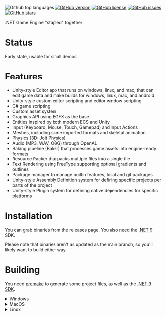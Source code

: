 ![Github top languages](https://img.shields.io/github/languages/top/staple-engine/stapleengine)
[![GitHub version](https://img.shields.io/github/v/release/staple-engine/stapleengine?include_prereleases&style=flat-square)](https://github.com/staple-engine/stapleengine/releases) 
[![GitHub license](https://img.shields.io/github/license/staple-engine/stapleengine?style=flat-square)](https://github.com/staple-engine/stapleengine/blob/main/LICENSE) 
[![GitHub issues](https://img.shields.io/github/issues/staple-engine/stapleengine?style=flat-square)](https://github.com/staple-engine/stapleengine/issues) 
[![GitHub stars](https://img.shields.io/github/stars/staple-engine/stapleengine?style=flat-square)](https://github.com/staple-engine/stapleengine/stargazers) 

.NET Game Engine "stapled" together

# Status

Early state, usable for small demos

# Features

* Unity-style Editor app that runs on windows, linux, and mac, that can edit game data and make builds for windows, linux, mac, and android
* Unity-style custom editor scripting and editor window scripting
* C# game scripting
* Custom asset system
* Graphics API using BGFX as the base
* Entities inspired by both modern ECS and Unity
* Input (Keyboard, Mouse, Touch, Gamepad) and Input Actions
* Meshes, including some imported formats and skeletal animation
* Physics (3D: Jolt Physics)
* Audio (MP3, WAV, OGG) through OpenAL
* Baking pipeline (Baker) that processes game assets into engine-ready formats
* Resource Packer that packs multiple files into a single file
* Text Rendering using FreeType supporting optional gradients and outlines
* Package manager to manage builtin features, local and git packages
* Unity-style Assembly Definition system for defining specific projects per parts of the project
* Unity-style Plugin system for defining native dependencies for specific platforms

# Installation

You can grab binaries from the releases page. You also need the [.NET 9 SDK](https://dotnet.microsoft.com/en-us/download/dotnet/9.0).

Please note that binaries aren't as updated as the main branch, so you'll likely want to build either way.

# Building

You need [premake](https://premake.github.io/) to generate some project files, as well as the [.NET 9 SDK](https://dotnet.microsoft.com/en-us/download/dotnet/9.0).

<details>

<summary>Windows</summary>

You need visual studio 2022.

To compile dependencies, open the visual studio dev terminal, go to the `Dependencies` directory, and run `build_windows`.

After that, you will need to compile the engine, so go to `Engine` and run `build_windows.cmd`.

After building the engine, you must build the tools, so go to `Tools` and run `build_windows.cmd`.

After building the tools, go to the main folder of the repo and run `builddefaultresources.cmd` to prepare the default assets.

</details>

<details>

<summary>MacOS</summary>

You need xcode.

To compile dependencies, go to `Dependencies` and run `build_macos.sh`.

After that, you will need to compile the engine, so go to `Engine` and run `build_macos.sh` and then run `build_backends.sh`.

After that, you will need to compile the tools, so go to `Tools` and run `build_linux.sh` (yes, that's the right file).

After building the tools, go to the main folder of the repo and run `builddefaultresources.sh` to prepare the default assets. Do notice that we can't build windows direct3D shaders in macOS, so you'll be limited to OpenGL, Metal, and Vulkan there.

</details>

<details>

<summary>Linux</summary>

### Required Packages

#### Ubuntu

```bash
sudo apt install premake git build-essential libxi-dev libxinerama-dev libxrandr-dev libxcursor-dev libgl1-mesa-dev libx11-dev libgtk-3-dev cmake clang
```

##### To install .NET

```bash
wget https://dot.net/v1/dotnet-install.sh -O dotnet-install.sh
chmod +x ./dotnet-install.sh
./dotnet-install.sh --version 9.0.301
```

##### Don't forget to add to your shell

```bash
export DOTNET_ROOT=$HOME/.dotnet
export PATH=$PATH:$DOTNET_ROOT:$DOTNET_ROOT/tools
```

#### Arch

```bash
sudo pacman -S premake git base-devel libxi libxinerama libxcursor libx11 gtk3 cmake clang
```

##### To install .NET

```bash
wget https://dot.net/v1/dotnet-install.sh -O dotnet-install.sh
chmod +x ./dotnet-install.sh
./dotnet-install.sh --version 9.0.301
```

##### Don't forget to add to your shell

```bash
export DOTNET_ROOT=$HOME/.dotnet
export PATH=$PATH:$DOTNET_ROOT:$DOTNET_ROOT/tools
```

### Instructions (After required packages)

To compile dependencies, go to `Dependencies` and run `build_linux.sh`.

After that, you will need to compile the engine, so go to `Engine` and run `build_linux.sh` and then run `build_backends.sh`.

Note: The `build_linux.sh` script should add an entry on your DE's start menu in the Development category

After that, you will need to compile the tools, so go to `Tools` and run `build_linux.sh`.

After building the tools, go to the main folder of the repo and run `builddefaultresources.sh` to prepare the default assts. Do notice that we can't build windows direct3D shaders in linux, so you'll be limited to OpenGL, Metal, and Vulkan there.
</details>